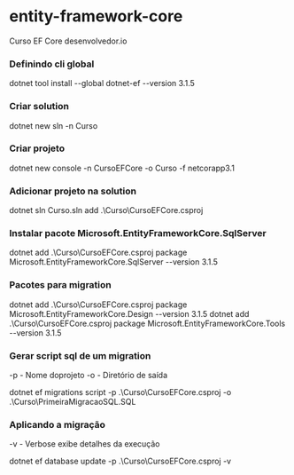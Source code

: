 # entity-framework-core
Curso EF Core desenvolvedor.io


### Definindo cli global

dotnet tool install --global dotnet-ef --version 3.1.5

### Criar solution

dotnet new sln -n Curso

### Criar projeto

dotnet new console -n CursoEFCore -o Curso -f netcorapp3.1

### Adicionar projeto na solution

dotnet sln Curso.sln add .\Curso\CursoEFCore.csproj

### Instalar pacote Microsoft.EntityFrameworkCore.SqlServer

dotnet add .\Curso\CursoEFCore.csproj package Microsoft.EntityFrameworkCore.SqlServer --version 3.1.5

### Pacotes para migration

dotnet add .\Curso\CursoEFCore.csproj package Microsoft.EntityFrameworkCore.Design --version 3.1.5
dotnet add .\Curso\CursoEFCore.csproj package Microsoft.EntityFrameworkCore.Tools --version 3.1.5

### Gerar script sql de um migration

-p - Nome doprojeto
-o - Diretório de saída

 dotnet ef migrations script -p .\Curso\CursoEFCore.csproj -o .\Curso\PrimeiraMigracaoSQL.SQL

 ### Aplicando a migração
-v - Verbose exibe detalhes da execução


 dotnet ef database update -p .\Curso\CursoEFCore.csproj -v